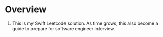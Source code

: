 # Overview
1. This is my Swift Leetcode solution.
As time grows, this also become a guide to prepare for software engineer interview.
